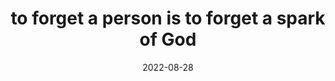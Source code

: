 ---
title: "to forget a person is to forget a spark of God"
date: 2022-08-28
type: fragment
tags:
  - bullshit
  - fragment
---